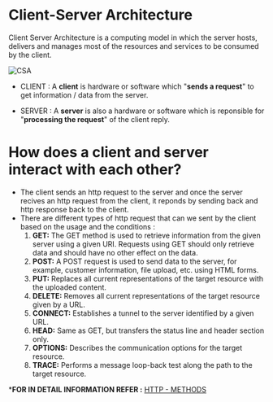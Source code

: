 # Client-Server Architecture
Client Server Architecture is a computing model in which the server hosts, delivers and manages most of the resources and services to be consumed by the client.

![CSA](https://cio-wiki.org/wiki/images/3/34/ClientServerArchitecture1.png)


* CLIENT : A **client** is hardware or software which "**sends a request**" to get information / data from the server.

* SERVER : A **server** is also a hardware or software which is reponsible for "**processing the request**" of the client reply.

# How does a client and server interact with each other?
- The client sends an http request to the server and once the server recives an http request from the client, it reponds by sending back and http response back to the client.
- There are different types of http request that can we sent by the client based on the usage and the conditions :
  1. **GET:** The GET method is used to retrieve information from the given server using a given URI. Requests using GET should only retrieve data and should have no other effect on the data. 
  2. **POST:** A POST request is used to send data to the server, for example, customer information, file upload, etc. using HTML forms.
  3. **PUT:** Replaces all current representations of the target resource with the uploaded content.
  4. **DELETE:** Removes all current representations of the target resource given by a URL.
  5. **CONNECT:** Establishes a tunnel to the server identified by a given URL.
  6. **HEAD:** Same as GET, but transfers the status line and header section only.
  7. **OPTIONS:** Describes the communication options for the target resource.
  8. **TRACE:** Performs a message loop-back test along the path to the target resource.
  
***FOR IN DETAIL INFORMATION REFER :** [HTTP - METHODS](https://www.tutorialspoint.com/http/http_methods.htm)
